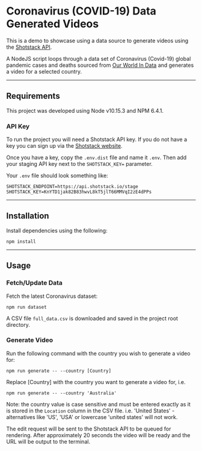 # Coronavirus (COVID-19) Data Generated Videos

This is a demo to showcase using a data source to generate videos using the [Shotstack API](https://shotstack.io/docs/api/index.html).

A NodeJS script loops through a data set of Coronavirus (Covid-19) global pandemic cases and deaths 
sourced from [Our World In Data](https://ourworldindata.org/coronavirus-source-data) and generates a 
video for a selected country.

---

## Requirements

This project was developed using Node v10.15.3 and NPM 6.4.1.

### API Key
To run the project you will need a Shotstack API key. If you do not have a key you can sign up via 
the [Shotstack website](https://shotstack.io/).

Once you have a key, copy the `.env.dist` file and name it `.env`. Then add your staging API key next to 
the `SHOTSTACK_KEY=` parameter.

Your `.env` file should look something like:

```
SHOTSTACK_ENDPOINT=https://api.shotstack.io/stage
SHOTSTACK_KEY=KnYTD1jak82B83hwvL8kT5jlT66MMVqI2zE4dPPs
```

---

## Installation

Install dependencies using the following: 

```
npm install
```

---

## Usage

### Fetch/Update Data

Fetch the latest Coronavirus dataset:

```
npm run dataset
```

A CSV file `full_data.csv` is downloaded and saved in the project root directory.

### Generate Video

Run the following command with the country you wish to generate a video for:

```
npm run generate -- --country [Country]
```

Replace [Country] with the country you want to generate a video for, i.e.

```
npm run generate -- --country 'Australia'
```

Note: the country value is case sensitive and must be entered exactly as it is stored in
the `Location` column in the CSV file. i.e. 'United States' - alternatives like 'US', 'USA' 
or lowercase  'united states' will not work.

The edit request will be sent to the Shotstack API to be queued for rendering. After approximately 
20 seconds the video will be ready and the URL will be output to the terminal.